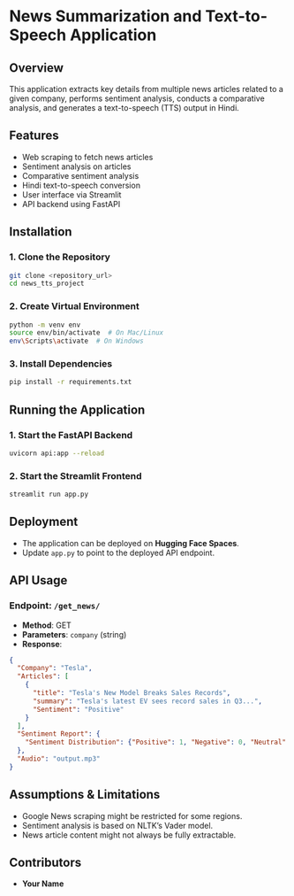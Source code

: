 # News Summarization and Text-to-Speech Application

## Overview
This application extracts key details from multiple news articles related to a given company, performs sentiment analysis, conducts a comparative analysis, and generates a text-to-speech (TTS) output in Hindi.

## Features
- Web scraping to fetch news articles
- Sentiment analysis on articles
- Comparative sentiment analysis
- Hindi text-to-speech conversion
- User interface via Streamlit
- API backend using FastAPI

## Installation
### 1. Clone the Repository
```bash
git clone <repository_url>
cd news_tts_project
```

### 2. Create Virtual Environment
```bash
python -m venv env
source env/bin/activate  # On Mac/Linux
env\Scripts\activate  # On Windows
```

### 3. Install Dependencies
```bash
pip install -r requirements.txt
```

## Running the Application
### 1. Start the FastAPI Backend
```bash
uvicorn api:app --reload
```

### 2. Start the Streamlit Frontend
```bash
streamlit run app.py
```

## Deployment
- The application can be deployed on **Hugging Face Spaces**.
- Update `app.py` to point to the deployed API endpoint.

## API Usage
### Endpoint: `/get_news/`
- **Method**: GET
- **Parameters**: `company` (string)
- **Response**:
```json
{
  "Company": "Tesla",
  "Articles": [
    {
      "title": "Tesla's New Model Breaks Sales Records",
      "summary": "Tesla's latest EV sees record sales in Q3...",
      "Sentiment": "Positive"
    }
  ],
  "Sentiment Report": {
    "Sentiment Distribution": {"Positive": 1, "Negative": 0, "Neutral": 0}
  },
  "Audio": "output.mp3"
}
```

## Assumptions & Limitations
- Google News scraping might be restricted for some regions.
- Sentiment analysis is based on NLTK’s Vader model.
- News article content might not always be fully extractable.

## Contributors
- **Your Name**
